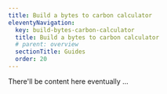 ```yaml
---
title: Build a bytes to carbon calculator
eleventyNavigation:
  key: build-bytes-carbon-calculator
  title: Build a bytes to carbon calculator
  # parent: overview
  sectionTitle: Guides
  order: 20
---
```

There'll be content here eventually ...